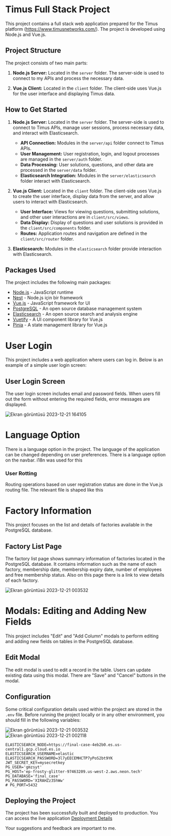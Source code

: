 # Timus Full Stack Project

This project contains a full stack web application prepared for the Timus platform (https://www.timusnetworks.com/). The project is developed using Node.js and Vue.js.

## Project Structure

The project consists of two main parts:

1. **Node.js Server:** Located in the `server` folder. The server-side is used to connect to my APIs and process the necessary data.

2. **Vue.js Client:** Located in the `client` folder. The client-side uses Vue.js for the user interface and displaying Timus data.

## How to Get Started

1. **Node.js Server:** Located in the `server` folder. The server-side is used to connect to Timus APIs, manage user sessions, process necessary data, and interact with Elasticsearch.

   - **API Connection:** Modules in the `server/api` folder connect to Timus APIs.
   - **User Management:** User registration, login, and logout processes are managed in the `server/auth` folder.
   - **Data Processing:** User solutions, questions, and other data are processed in the `server/data` folder.
   - **Elasticsearch Integration:** Modules in the `server/elasticsearch` folder interact with Elasticsearch.

2. **Vue.js Client:** Located in the `client` folder. The client-side uses Vue.js to create the user interface, display data from the server, and allow users to interact with Elasticsearch.

   - **User Interface:** Views for viewing questions, submitting solutions, and other user interactions are in `client/src/views`.
   - **Data Display:** Display of questions and user solutions is provided in the `client/src/components` folder.
   - **Routes:** Application routes and navigation are defined in the `client/src/router` folder.

3. **Elasticsearch:** Modules in the `elasticsearch` folder provide interaction with Elasticsearch.

## Packages Used
The project includes the following main packages:

- [Node.js](https://nodejs.org/) - JavaScript runtime
- [Nest](https://nestjs.com/) - Node.js için bir framework
- [Vue.js](https://vuejs.org/) - JavaScript framework for UI
- [PostgreSQL](https://www.postgresql.org/) - An open source database management system
- [Elasticsearch](https://www.elastic.co/elasticsearch/) - An open source search and analysis engine
- [Vuetify](https://vuetifyjs.com/) - A UI component library for Vue.js
- [Pinia](https://pinia.esm.dev/) - A state management library for Vue.js

# User Login

This project includes a web application where users can log in. Below is an example of a simple user login screen:

## User Login Screen

The user login screen includes email and password fields. When users fill out the form without entering the required fields, error messages are displayed.

![Ekran görüntüsü 2023-12-21 164105](https://github.com/gmzsyt/TimusFinalCase/assets/82291548/c2257ca7-3207-4291-bb4c-b8b734f87c65)


# Language Option

There is a language option in the project. The language of the application can be changed depending on user preferences. There is a language option on the navbar. i18n was used for this

### User Rotting

Routing operations based on user registration status are done in the Vue.js routing file. The relevant file is shaped like this

# Factory Information

This project focuses on the list and details of factories available in the PostgreSQL database.

## Factory List Page

The factory list page shows summary information of factories located in the PostgreSQL database. It contains information such as the name of each factory, membership date, membership expiry date, number of employees and free membership status. Also on this page there is a link to view details of each factory.

![Ekran görüntüsü 2023-12-21 003532](https://github.com/gmzsyt/TimusFinalCase/assets/82291548/88d6d004-03fb-4fdd-8537-f5d88a5e3ebb)

# Modals: Editing and Adding New Fields

This project includes "Edit" and "Add Column" modals to perform editing and adding new fields on tables in the PostgreSQL database.

## Edit Modal

The edit modal is used to edit a record in the table. Users can update existing data using this modal. There are "Save" and "Cancel" buttons in the modal.

## Configuration

Some critical configuration details used within the project are stored in the `.env` file. Before running the project locally or in any other environment, you should fill in the following variables:

![Ekran görüntüsü 2023-12-21 003532](https://github.com/gmzsyt/TimusFinalCase/assets/82291548/c3d51a10-a41e-44ca-9212-fefbe401d46a)
![Ekran görüntüsü 2023-12-21 002118](https://github.com/gmzsyt/TimusFinalCase/assets/82291548/030b45ea-576c-4a2d-9425-8e53585a2722)
```env
ELASTICSEARCH_NODE=https://final-case-4eb2b0.es.us-central1.gcp.cloud.es.io
ELASTICSEARCH_USERNAME=elastic
ELASTICSEARCH_PASSWORD=3l7yEECEMHCTP7yPoS2bt9YK
JWT_SECRET_KEY=mysecretkey
PG_USER='gmzsyt'
PG_HOST='ep-frosty-glitter-97463209.us-west-2.aws.neon.tech'
PG_DATABASE='final_case'
PG_PASSWORD='XIRAHZz35hWw'
# PG_PORT=5432
```

## Deploying the Project

The project has been successfully built and deployed to production. You can access the live application [Deployment Details](https://final-case-server.onrender.com/)


Your suggestions and feedback are important to me.

